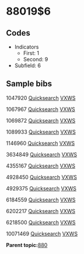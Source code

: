 # 88019$6

## Codes

-   Indicators
    -   First: 1
    -   Second: 9
-   Subfield: 6

## Sample bibs

1047920 [Quicksearch](https://search.library.yale.edu/catalog/1047920) [VXWS](http://prodorbis.library.yale.edu:7014/vxws/GetHoldingsService?bibId=1047920)

1067967 [Quicksearch](https://search.library.yale.edu/catalog/1067967) [VXWS](http://prodorbis.library.yale.edu:7014/vxws/GetHoldingsService?bibId=1067967)

1069872 [Quicksearch](https://search.library.yale.edu/catalog/1069872) [VXWS](http://prodorbis.library.yale.edu:7014/vxws/GetHoldingsService?bibId=1069872)

1089933 [Quicksearch](https://search.library.yale.edu/catalog/1089933) [VXWS](http://prodorbis.library.yale.edu:7014/vxws/GetHoldingsService?bibId=1089933)

1146960 [Quicksearch](https://search.library.yale.edu/catalog/1146960) [VXWS](http://prodorbis.library.yale.edu:7014/vxws/GetHoldingsService?bibId=1146960)

3634849 [Quicksearch](https://search.library.yale.edu/catalog/3634849) [VXWS](http://prodorbis.library.yale.edu:7014/vxws/GetHoldingsService?bibId=3634849)

4355167 [Quicksearch](https://search.library.yale.edu/catalog/4355167) [VXWS](http://prodorbis.library.yale.edu:7014/vxws/GetHoldingsService?bibId=4355167)

4928450 [Quicksearch](https://search.library.yale.edu/catalog/4928450) [VXWS](http://prodorbis.library.yale.edu:7014/vxws/GetHoldingsService?bibId=4928450)

4929375 [Quicksearch](https://search.library.yale.edu/catalog/4929375) [VXWS](http://prodorbis.library.yale.edu:7014/vxws/GetHoldingsService?bibId=4929375)

6184559 [Quicksearch](https://search.library.yale.edu/catalog/6184559) [VXWS](http://prodorbis.library.yale.edu:7014/vxws/GetHoldingsService?bibId=6184559)

6202217 [Quicksearch](https://search.library.yale.edu/catalog/6202217) [VXWS](http://prodorbis.library.yale.edu:7014/vxws/GetHoldingsService?bibId=6202217)

6218500 [Quicksearch](https://search.library.yale.edu/catalog/6218500) [VXWS](http://prodorbis.library.yale.edu:7014/vxws/GetHoldingsService?bibId=6218500)

10071469 [Quicksearch](https://search.library.yale.edu/catalog/10071469) [VXWS](http://prodorbis.library.yale.edu:7014/vxws/GetHoldingsService?bibId=10071469)

**Parent topic:**[880](../../tags/880/880.md)

